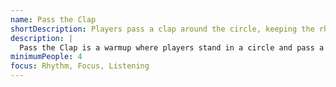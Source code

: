 ```yaml
---
name: Pass the Clap
shortDescription: Players pass a clap around the circle, keeping the rhythm.
description: |
  Pass the Clap is a warmup where players stand in a circle and pass a clap to the next person, trying to keep the rhythm and energy up. Variations include changing direction or adding multiple claps.
minimumPeople: 4
focus: Rhythm, Focus, Listening
---
```

